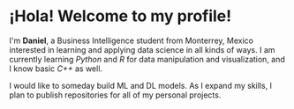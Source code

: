 # ¡Hola! Welcome to my profile!

I'm **Daniel**, a Business Intelligence student from Monterrey, Mexico interested in learning and applying data science in all kinds of ways. I am currently learning *Python* and *R* for data manipulation and visualization, and I know basic *C++* as well.

I would like to someday build ML and DL models. As I expand my skills, I plan to publish repositories for all of my personal projects.
